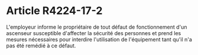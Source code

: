 # Article R4224-17-2

L'employeur informe le propriétaire de tout défaut de fonctionnement d'un ascenseur susceptible d'affecter la sécurité des personnes et prend les mesures nécessaires pour interdire l'utilisation de l'équipement tant qu'il n'a pas été remédié à ce défaut.